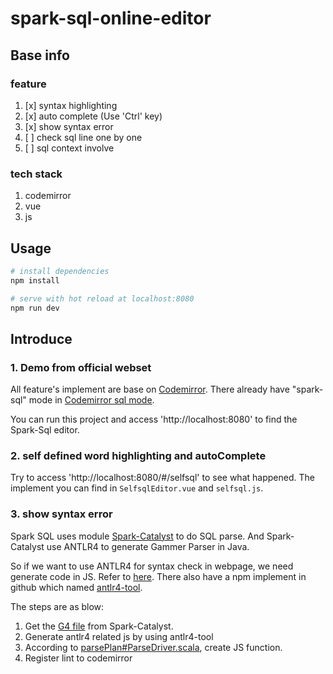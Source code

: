# spark-sql-online-editor

## Base info

### feature

1. [x] syntax highlighting
2. [x] auto complete (Use 'Ctrl' key)
3. [x] show syntax error
4. [ ] check sql line one by one
5. [ ] sql context involve

### tech stack

1. codemirror
2. vue
3. js

## Usage

``` bash
# install dependencies
npm install

# serve with hot reload at localhost:8080
npm run dev
```

## Introduce

### 1. Demo from official webset

All feature's implement are base on [Codemirror](https://codemirror.net/).
There already have "spark-sql" mode in [Codemirror sql mode](https://github.com/codemirror/CodeMirror/blob/master/mode/sql/sql.js).

You can run this project and access 'http://localhost:8080' to find the Spark-Sql editor.

### 2. self defined word highlighting and autoComplete

Try to access 'http://localhost:8080/#/selfsql' to see what happened. The implement you can find in `SelfsqlEditor.vue` and `selfsql.js`.

### 3. show syntax error

Spark SQL uses module [Spark-Catalyst](https://github.com/apache/spark/tree/master/sql/catalyst) to do SQL parse.
And Spark-Catalyst use ANTLR4 to generate Gammer Parser in Java.

So if we want to use ANTLR4 for syntax check in webpage, we need generate code in JS. Refer to [here](https://github.com/antlr/antlr4/blob/master/doc/javascript-target.md).
There also have a npm implement in github which named [antlr4-tool](https://github.com/mcchatman8009/antlr4-tool).

The steps are as blow:

1. Get the [G4 file](https://github.com/apache/spark/blob/master/sql/catalyst/src/main/antlr4/org/apache/spark/sql/catalyst/parser/SqlBase.g4) from Spark-Catalyst.
2. Generate antlr4 related js by using antlr4-tool
3. According to [parsePlan#ParseDriver.scala](https://github.com/apache/spark/blob/master/sql/catalyst/src/main/scala/org/apache/spark/sql/catalyst/parser/ParseDriver.scala), create JS function.
4. Register lint to codemirror
